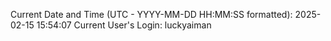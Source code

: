 Current Date and Time (UTC - YYYY-MM-DD HH:MM:SS formatted): 2025-02-15 15:54:07
Current User's Login: luckyaiman
